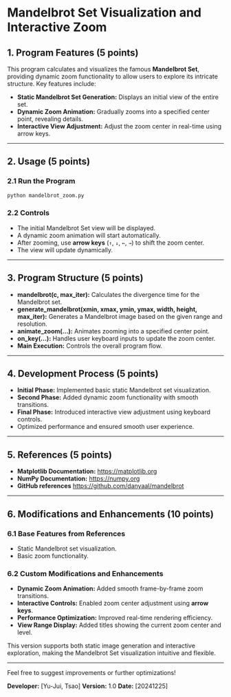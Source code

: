 # Mandelbrot Set Visualization and Interactive Zoom

## 1. Program Features (5 points)
This program calculates and visualizes the famous **Mandelbrot Set**, providing dynamic zoom functionality to allow users to explore its intricate structure. Key features include:

- **Static Mandelbrot Set Generation:** Displays an initial view of the entire set.
- **Dynamic Zoom Animation:** Gradually zooms into a specified center point, revealing details.
- **Interactive View Adjustment:** Adjust the zoom center in real-time using arrow keys.

---

## 2. Usage (5 points)

### 2.1 Run the Program
```bash
python mandelbrot_zoom.py
```

### 2.2 Controls
- The initial Mandelbrot Set view will be displayed.
- A dynamic zoom animation will start automatically.
- After zooming, use **arrow keys** (`↑`, `↓`, `←`, `→`) to shift the zoom center.
- The view will update dynamically.

---

## 3. Program Structure (5 points)

- **mandelbrot(c, max_iter):** Calculates the divergence time for the Mandelbrot set.
- **generate_mandelbrot(xmin, xmax, ymin, ymax, width, height, max_iter):** Generates a Mandelbrot image based on the given range and resolution.
- **animate_zoom(...):** Animates zooming into a specified center point.
- **on_key(...):** Handles user keyboard inputs to update the zoom center.
- **Main Execution:** Controls the overall program flow.

---

## 4. Development Process (5 points)

- **Initial Phase:** Implemented basic static Mandelbrot set visualization.
- **Second Phase:** Added dynamic zoom functionality with smooth transitions.
- **Final Phase:** Introduced interactive view adjustment using keyboard controls.
- Optimized performance and ensured smooth user experience.

---

## 5. References (5 points)

- **Matplotlib Documentation:** https://matplotlib.org
- **NumPy Documentation:** https://numpy.org
- **GitHub references** https://github.com/danyaal/mandelbrot

---

## 6. Modifications and Enhancements (10 points)

### 6.1 Base Features from References
- Static Mandelbrot set visualization.
- Basic zoom functionality.

### 6.2 Custom Modifications and Enhancements
- **Dynamic Zoom Animation:** Added smooth frame-by-frame zoom transitions.
- **Interactive Controls:** Enabled zoom center adjustment using **arrow keys**.
- **Performance Optimization:** Improved real-time rendering efficiency.
- **View Range Display:** Added titles showing the current zoom center and level.

This version supports both static image generation and interactive exploration, making the Mandelbrot Set visualization intuitive and flexible.

---

Feel free to suggest improvements or further optimizations!

**Developer:** [Yu-Jui, Tsao]
**Version:** 1.0
**Date:** [20241225]

